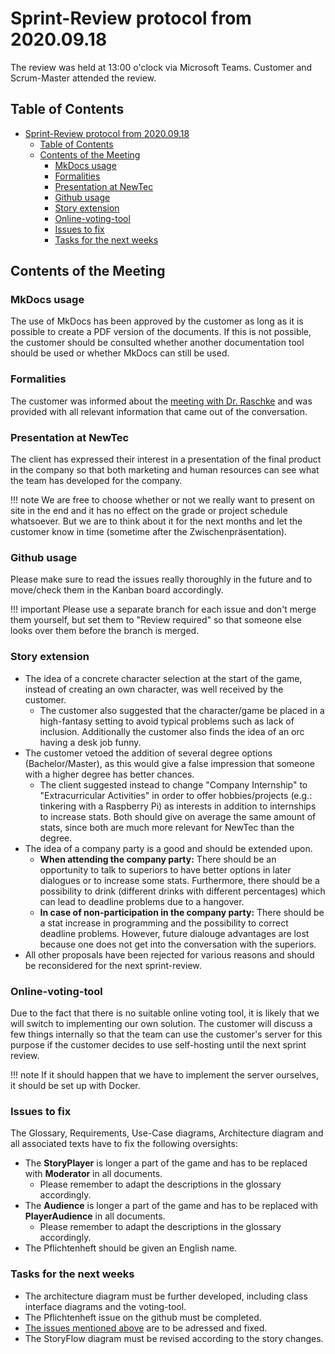 # Sprint-Review protocol from 2020.09.18

The review was held at 13:00 o'clock via Microsoft Teams. Customer and Scrum-Master attended the review.

## Table of Contents

- [Sprint-Review protocol from 2020.09.18](#sprint-review-protocol-from-20200918)
  - [Table of Contents](#table-of-contents)
  - [Contents of the Meeting](#contents-of-the-meeting)
    - [MkDocs usage](#mkdocs-usage)
    - [Formalities](#formalities)
    - [Presentation at NewTec](#presentation-at-newtec)
    - [Github usage](#github-usage)
    - [Story extension](#story-extension)
    - [Online-voting-tool](#online-voting-tool)
    - [Issues to fix](#issues-to-fix)
    - [Tasks for the next weeks](#tasks-for-the-next-weeks)

## Contents of the Meeting

### MkDocs usage

The use of MkDocs has been approved by the customer as long as it is possible to create a PDF version of the documents. If this is not possible, the customer should be consulted whether another documentation tool should be used or whether MkDocs can still be used.

### Formalities

The customer was informed about the [meeting with Dr. Raschke](/miscellaneous/misc_2020_09_14/) and was provided with all relevant information that came out of the conversation.

### Presentation at NewTec

The client has expressed their interest in a presentation of the final product in the company so that both marketing and human resources can see what the team has developed for the company.

!!! note
    We are free to choose whether or not we really want to present on site in the end and it has no effect on the grade or project schedule whatsoever. But we are to think about it for the next months and let the customer know in time (sometime after the Zwischenpräsentation). 

### Github usage

Please make sure to read the issues really thoroughly in the future and to move/check them in the Kanban board accordingly. 

!!! important
    Please use a separate branch for each issue and don't merge them yourself, but set them to "Review required" so that someone else looks over them before the branch is merged.

### Story extension

- The idea of a concrete character selection at the start of the game, instead of creating an own character, was well received by the customer.
    - The customer also suggested that the character/game be placed in a high-fantasy setting to avoid typical problems such as lack of inclusion. Additionally the customer also finds the idea of an orc having a desk job funny.
- The customer vetoed the addition of several degree options (Bachelor/Master), as this would give a false impression that someone with a higher degree has better chances.
    - The client suggested instead to change "Company Internship" to "Extracurricular Activities" in order to offer hobbies/projects (e.g.: tinkering with a Raspberry Pi) as interests in addition to internships to increase stats. Both should give on average the same amount of stats, since both are much more relevant for NewTec than the degree.
- The idea of a company party is a good and should be extended upon.
    - **When attending the company party:** There should be an opportunity to talk to superiors to have better options in later dialogues or to increase some stats. Furthermore, there should be a possibility to drink (different drinks with different percentages) which can lead to deadline problems due to a hangover.
    - **In case of non-participation in the company party:** There should be a stat increase in programming and the possibility to correct deadline problems. However, future dialouge advantages are lost because one does not get into the conversation with the superiors.
- All other proposals have been rejected for various reasons and should be reconsidered for the next sprint-review.

### Online-voting-tool

Due to the fact that there is no suitable online voting tool, it is likely that we will switch to implementing our own solution. The customer will discuss a few things internally so that the team can use the customer's server for this purpose if the customer decides to use self-hosting until the next sprint review.

!!! note
    If it should happen that we have to implement the server ourselves, it should be set up with Docker.

### Issues to fix

The Glossary, Requirements, Use-Case diagrams, Architecture diagram and all associated texts have to fix the following oversights:

- The **StoryPlayer** is longer a part of the game and has to be replaced with **Moderator** in all documents.
    - Please remember to adapt the descriptions in the glossary accordingly.
- The **Audience** is longer a part of the game and has to be replaced with **PlayerAudience** in all documents.
    - Please remember to adapt the descriptions in the glossary accordingly.
- The Pflichtenheft should be given an English name.

### Tasks for the next weeks

- The architecture diagram must be further developed, including class interface diagrams and the voting-tool.
- The Pflichtenheft issue on the github must be completed.
- [The issues mentioned above](#issues-to-fix) are to be adressed and fixed.
- The StoryFlow diagram must be revised according to the story changes.
